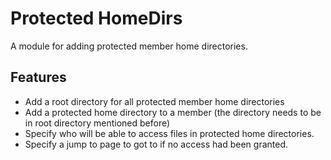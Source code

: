 # Protected HomeDirs

A module for adding protected member home directories.

## Features
- Add a root directory for all protected member home directories
- Add a protected home directory to a member (the directory needs to be in root directory mentioned before)
- Specify who will be able to access files in protected home directories.
- Specify a jump to page to got to if no access had been granted.
